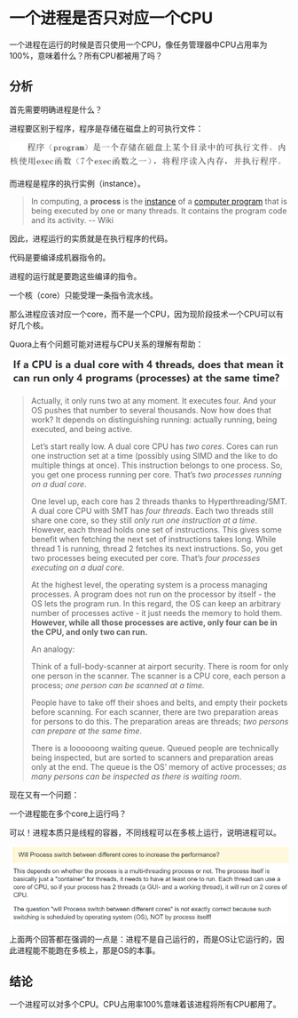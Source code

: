 # 一个进程是否只对应一个CPU

一个进程在运行的时候是否只使用一个CPU，像任务管理器中CPU占用率为100%，意味着什么？所有CPU都被用了吗？

## 分析

首先需要明确进程是什么？

进程要区别于程序，程序是存储在磁盘上的可执行文件：

![1570448275226](一个进程是否只对应一个CPU.assets/1570448275226.png)

而进程是程序的执行实例（instance）。

> In computing, a **process** is the [instance](https://en.wikipedia.org/wiki/Instance_(computer_science)) of a [computer program](https://en.wikipedia.org/wiki/Computer_program) that is being executed by one or many threads.  It contains the program code and its activity.  -- Wiki

因此，进程运行的实质就是在执行程序的代码。

代码是要编译成机器指令的。

进程的运行就是要跑这些编译的指令。

一个核（core）只能受理一条指令流水线。

那么进程应该对应一个core，而不是一个CPU，因为现阶段技术一个CPU可以有好几个核。

Quora上有个问题可能对进程与CPU关系的理解有帮助：

![1570457570813](一个进程是否只对应一个CPU.assets/1570457570813.png)

> Actually, it only runs two at any moment. It executes four. And your OS pushes that number to several thousands. Now how does that work? It depends on distinguishing running: actually running, being executed, and being active.
>
> Let’s start really low. A dual core CPU has *two cores*. Cores can run one instruction set at a time (possibly using SIMD and the like to do multiple things at once). This instruction belongs to one process. So, you get one process running per core. That’s *two processes running on a dual core*.
>
> One level up, each core has 2 threads thanks to Hyperthreading/SMT. A dual core CPU with SMT has *four threads*. Each two threads still share one core, so they still *only run one instruction at a time*. However, each thread holds one set of instructions. This gives some benefit when fetching the next set of instructions takes long. While thread 1 is running, thread 2 fetches its next instructions. So, you get two processes being executed per core. That’s *four processes executing on a dual core*.
>
> At the highest level, the operating system is a process managing processes. A program does not run on the processor by itself - the OS lets the program run. In this regard, the OS can keep an arbitrary number of processes active - it just needs the memory to hold them. **However, while all those processes are active, only four can be in the CPU, and only two can run.**
>
> An analogy:
>
> Think of a full-body-scanner at airport security. There is room for only one person in the scanner. The scanner is a CPU core, each person a process; *one person can be scanned at a time.*
>
> People have to take off their shoes and belts, and empty their pockets before scanning. For each scanner, there are two preparation areas for persons to do this. The preparation areas are threads; *two persons can prepare at the same time*.
>
> There is a loooooong waiting queue. Queued people are technically being inspected, but are sorted to scanners and preparation areas only at the end. The queue is the OS’ memory of active processes; *as many persons can be inspected as there is waiting room*.

现在又有一个问题：

一个进程能在多个core上运行吗？

可以！进程本质只是线程的容器，不同线程可以在多核上运行，说明进程可以。

![1570448295201](一个进程是否只对应一个CPU.assets/1570448295201.png)

上面两个回答都在强调的一点是：进程不是自己运行的，而是OS让它运行的，因此进程能不能跑在多核上，那是OS的本事。

## 结论

一个进程可以对多个CPU。CPU占用率100%意味着该进程将所有CPU都用了。

